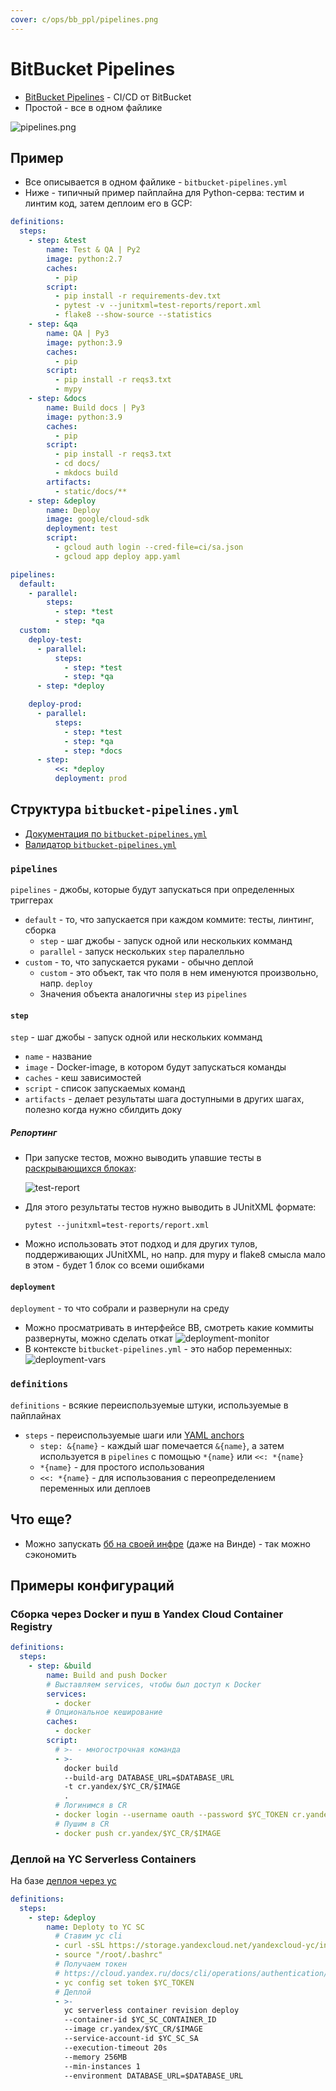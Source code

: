 ```yaml
---
cover: c/ops/bb_ppl/pipelines.png
---
```


# BitBucket Pipelines

- [BitBucket Pipelines](https://bitbucket.org/product/features/pipelines) - CI/CD от BitBucket
- Простой - все в одном файлике

![pipelines.png](pipelines.png)

## Пример

- Все описывается в одном файлике - `bitbucket-pipelines.yml`
- Ниже - типичный пример пайплайна для Python-серва: тестим и линтим код, затем деплоим его в GCP:

```yaml
definitions:
  steps:
    - step: &test
        name: Test & QA | Py2
        image: python:2.7
        caches:
          - pip
        script:
          - pip install -r requirements-dev.txt
          - pytest -v --junitxml=test-reports/report.xml
          - flake8 --show-source --statistics
    - step: &qa
        name: QA | Py3
        image: python:3.9
        caches:
          - pip
        script:
          - pip install -r reqs3.txt
          - mypy
    - step: &docs
        name: Build docs | Py3
        image: python:3.9
        caches:
          - pip
        script:
          - pip install -r reqs3.txt
          - cd docs/
          - mkdocs build
        artifacts:
          - static/docs/**
    - step: &deploy
        name: Deploy
        image: google/cloud-sdk
        deployment: test
        script:
          - gcloud auth login --cred-file=ci/sa.json
          - gcloud app deploy app.yaml

pipelines:
  default:
    - parallel:
        steps:
          - step: *test
          - step: *qa
  custom:
    deploy-test:
      - parallel:
          steps:
            - step: *test
            - step: *qa
      - step: *deploy

    deploy-prod:
      - parallel:
          steps:
            - step: *test
            - step: *qa
            - step: *docs
      - step:
          <<: *deploy
          deployment: prod
```

## Структура `bitbucket-pipelines.yml`

- [Документация по `bitbucket-pipelines.yml`](https://support.atlassian.com/bitbucket-cloud/docs/configure-bitbucket-pipelinesyml/)
- [Валидатор `bitbucket-pipelines.yml`](https://bitbucket-pipelines.atlassian.io/validator)

### `pipelines`

`pipelines` - джобы, которые будут запускаться при определенных триггерах

- `default` - то, что запускается при каждом коммите: тесты, линтинг, сборка
    - `step` - шаг джобы - запуск одной или нескольких комманд
    - `parallel` - запуск нескольких `step` паралелльно
- `custom` - то, что запускается руками - обычно деплой
    - `custom` - это объект, так что поля в нем именуются произвольно, напр. `deploy`
    - Значения объекта аналогичны `step` из `pipelines`

#### `step`

`step` - шаг джобы - запуск одной или нескольких комманд

- `name` - название
- `image` - Docker-image, в котором будут запускаться команды
- `caches` - кеш зависимостей
- `script` - список запускаемых команд
- `artifacts` - делает результаты шага доступными в других шагах, полезно когда нужно сбилдить доку

##### Репортинг

- При запуске тестов, можно выводить упавшие тесты
  в [раскрывающихся блоках](https://support.atlassian.com/bitbucket-cloud/docs/test-reporting-in-pipelines/):

  ![test-report](test-report.png)

- Для этого результаты тестов нужно выводить в JUnitXML формате:

    ```
    pytest --junitxml=test-reports/report.xml
    ```

- Можно использовать этот подход и для других тулов, поддерживающих JUnitXML, но напр. для mypy и flake8 смысла мало в
  этом - будет 1 блок со всеми ошибками

#### `deployment`

`deployment` - то что собрали и развернули на среду

- Можно просматривать в интерфейсе BB, смотреть какие коммиты развернуты, можно сделать откат
  ![deployment-monitor](deployment-monitor.png)
- В контексте `bitbucket-pipelines.yml` - это набор переменных:
  ![deployment-vars](deployment-vars.png)

### `definitions`

`definitions` - всякие переиспользуемые штуки, используемые в пайплайнах

- `steps` - переиспользуемые шаги или [YAML anchors](https://support.atlassian.com/bitbucket-cloud/docs/yaml-anchors/)
    - `step: &{name}` - каждый шаг помечается `&{name}`, а затем используется в `pipelines` с помощью `*{name}`
      или `<<: *{name}`
    - `*{name}` - для простого использования
    - `<<: *{name}` - для использования с переопределением переменных или деплоев

## Что еще?

- Можно запускать [бб на своей инфре](https://support.atlassian.com/bitbucket-cloud/docs/runners/) (даже на Винде) - так
  можно сэкономить

## Примеры конфигураций

### Сборка через Docker и пуш в Yandex Cloud Container Registry

```yaml
definitions:
  steps:
    - step: &build
        name: Build and push Docker
        # Выставляем services, чтобы был доступ к Docker 
        services:
          - docker
        # Опциональное кеширование 
        caches:
          - docker
        script:
          # >- - многострочная команда
          - >-
            docker build 
            --build-arg DATABASE_URL=$DATABASE_URL 
            -t cr.yandex/$YC_CR/$IMAGE 
            .
          # Логинимся в CR
          - docker login --username oauth --password $YC_TOKEN cr.yandex
          # Пушим в CR
          - docker push cr.yandex/$YC_CR/$IMAGE
```

### Деплой на YC Serverless Containers

На базе [деплоя через yc](../yc.md)

```yaml
definitions:
  steps:
    - step: &deploy
        name: Deploty to YC SC
          # Ставим yc cli
          - curl -sSL https://storage.yandexcloud.net/yandexcloud-yc/install.sh | bash
          - source "/root/.bashrc"
          # Получаем токен
          # https://cloud.yandex.ru/docs/cli/operations/authentication/user
          - yc config set token $YC_TOKEN
          # Деплой
          - >-
            yc serverless container revision deploy
            --container-id $YC_SC_CONTAINER_ID
            --image cr.yandex/$YC_CR/$IMAGE
            --service-account-id $YC_SC_SA
            --execution-timeout 20s
            --memory 256MB
            --min-instances 1
            --environment DATABASE_URL=$DATABASE_URL
```